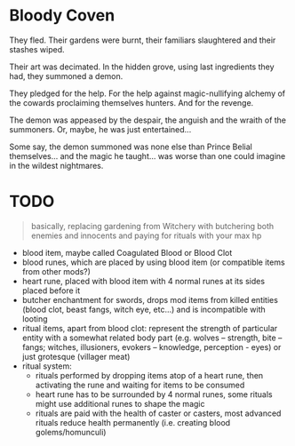 # Bloody Coven

They fled. Their gardens were burnt, their familiars slaughtered and their stashes wiped.

Their art was decimated. In the hidden grove, using last ingredients they had, they summoned a demon.

They pledged for the help. For the help against magic-nullifying alchemy of the cowards proclaiming themselves hunters.
And for the revenge.

The demon was appeased by the despair, the anguish and the wraith of the summoners. Or, maybe, he was just
entertained...

Some say, the demon summoned was none else than Prince Belial themselves... and the magic he taught... was worse than
one could imagine in the wildest nightmares.

# TODO

> basically, replacing gardening from Witchery with butchering both enemies and innocents and paying for rituals with your max hp

- blood item, maybe called Coagulated Blood or Blood Clot
- blood runes, which are placed by using blood item (or compatible items from other mods?)
- heart rune, placed with blood item with 4 normal runes at its sides placed before it
- butcher enchantment for swords, drops mod items from killed entities (blood clot, beast fangs, witch eye, etc...)
  and is incompatible with looting
- ritual items, apart from blood clot: represent the strength of particular entity with a somewhat related body part (e.g. wolves – strength, bite – fangs; witches, illusioners, evokers – knowledge, perception - eyes) or just grotesque (villager meat)
- ritual system:
  * rituals performed by dropping items atop of a heart rune, then activating the rune and waiting for items to be consumed
  * heart rune has to be surrounded by 4 normal runes, some rituals might use additional runes to shape the magic
  * rituals are paid with the health of caster or casters, most advanced rituals reduce health permanently (i.e. creating blood golems/homunculi)